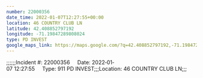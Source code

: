 ```yaml
---
number: 22000356
date_time: 2022-01-07T12:27:55+00:00
location: 46 COUNTRY CLUB LN
latitude: 42.408852797192
longitude: -71.19847289808024
type: PD INVEST
google_maps_link: https://maps.google.com/?q=42.408852797192,-71.19847289808024
---
```


;;;;;;Incident #: 22000356     Date: 2022‐01‐07 12:27:55     Type: 911 PD INVEST;;;Location: 46 COUNTRY CLUB LN;;;
